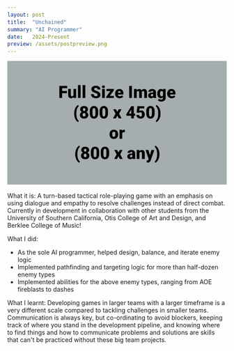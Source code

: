 ```yaml
---
layout: post
title:  "Unchained"
summary: "AI Programmer"
date:   2024-Present
preview: /assets/postpreview.png
---
```


![Picture 1](/assets/fullsize.png)

What it is:
A turn-based tactical role-playing game with an emphasis on using dialogue and empathy to resolve challenges instead of direct combat. Currently in development in collaboration with other students from the University of Southern California, Otis College of Art and Design, and Berklee College of Music!

What I did:
* As the sole AI programmer, helped design, balance, and iterate enemy logic
* Implemented pathfinding and targeting logic for more than half-dozen enemy types
* Implemented abilities for the above enemy types, ranging from AOE fireblasts to dashes

What I learnt:
Developing games in larger teams with a larger timeframe is a very different scale compared to tackling challenges in smaller teams. Communication is always key, but co-ordinating to avoid blockers, keeping track of where you stand in the development pipeline, and knowing where to find things and how to communicate problems and solutions are skills that can't be practiced without these big team projects.
